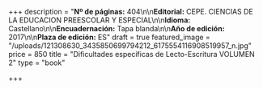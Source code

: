 +++
description = "**Nº de páginas:** 404\n\n**Editorial:** CEPE. CIENCIAS DE LA EDUCACION PREESCOLAR Y ESPECIAL\n\n**Idioma:** Castellano\n\n**Encuadernación:** Tapa blanda\n\n**Año de edición:** 2017\n\n**Plaza de edición:** ES"
draft = true
featured_image = "/uploads/121308630_3435850699794212_6175554116908519957_n.jpg"
price = 850
title = "Dificultades específicas de Lecto-Escritura VOLUMEN 2"
type = "book"

+++
